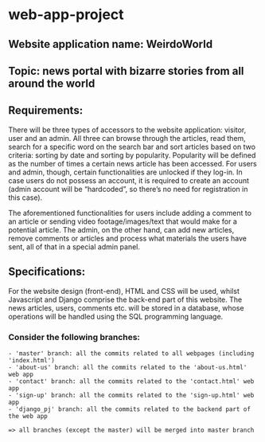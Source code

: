 # web-app-project

## Website application name: WeirdoWorld
## Topic: news portal with bizarre stories from all around the world

## Requirements:
  There will be three types of accessors to the website application: visitor, user and an admin. 
  All three can browse through the articles, read them, search for a specific word on the search bar and sort articles based on two criteria: sorting by date and sorting by 
  popularity. Popularity will be defined as the number of times a certain news article has been accessed. For users and admin, though, certain functionalities are unlocked if 
  they log-in. In case users do not possess an account, it is required to create an account (admin account will be “hardcoded”, so there’s no need for registration 
  in this case).

  The aforementioned functionalities for users include adding a comment to an article or sending video footage/images/text that would make for a potential article. The admin, 
  on the other hand, can add new articles, remove comments or articles and process what materials the users have sent, all of that in a special admin panel.
  
  
## Specifications:
  For the website design (front-end), HTML and CSS will be used, whilst Javascript and Django comprise the back-end part of this website. 
  The news articles, users, comments etc. will be stored in a database, whose operations will be handled using the SQL programming language.


### Consider the following branches:
    - 'master' branch: all the commits related to all webpages (including 'index.html')
    - 'about-us' branch: all the commits related to the 'about-us.html' web app
    - 'contact' branch: all the commits related to the 'contact.html' web app
    - 'sign-up' branch: all the commits related to the 'sign-up.html' web app
    - 'django_pj' branch: all the commits related to the backend part of the web app
    
    => all branches (except the master) will be merged into master branch
    
